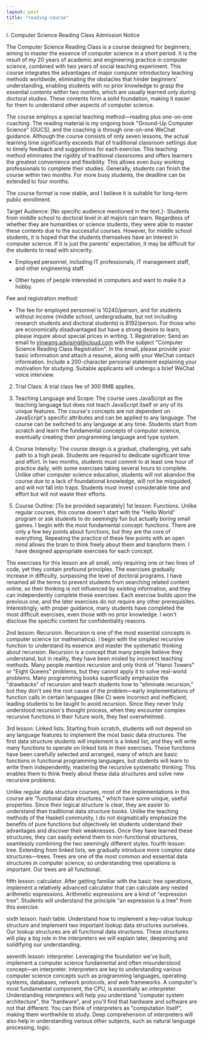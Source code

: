 ```yaml
---
layout: post
title: "reading-course"
---
```


 I. Computer Science Reading Class Admission Notice

The Computer Science Reading Class is a course designed for beginners, aiming to master the essence of computer science in a short period. It is the result of my 20 years of academic and engineering practice in computer science, combined with two years of social teaching experiment. This course integrates the advantages of major computer introductory teaching methods worldwide, eliminating the obstacles that hinder beginners' understanding, enabling students with no prior knowledge to grasp the essential contents within two months, which are usually learned only during doctoral studies. These contents form a solid foundation, making it easier for them to understand other aspects of computer science.

The course employs a special teaching method—reading plus one-on-one coaching. The reading material is my ongoing book "Ground-Up Computer Science" (GUCS), and the coaching is through one-on-one WeChat guidance. Although the course consists of only seven lessons, the actual learning time significantly exceeds that of traditional classroom settings due to timely feedback and suggestions for each exercise. This teaching method eliminates the rigidity of traditional classrooms and offers learners the greatest convenience and flexibility. This allows even busy working professionals to complete their studies. Generally, students can finish the course within two months. For more busy students, the deadline can be extended to four months.

The course format is now stable, and I believe it is suitable for long-term public enrollment.

Target Audience:
[No specific audience mentioned in the text.]- Students from middle school to doctoral level in all majors can learn. Regardless of whether they are humanities or science students, they were able to master these contents due to the successful courses. However, for middle school students, it is hoped that the students themselves have an interest in computer science. If it is just the parents' expectation, it may be difficult for the students to read with sincerity.

- Employed personnel, including IT professionals, IT management staff, and other engineering staff.

- Other types of people interested in computers and want to make it a hobby.

Fee and registration method:

- The fee for employed personnel is 10240/person, and for students without income (middle school, undergraduate, but not including research students and doctoral students) is 8192/person. For those who are economically disadvantaged but have a strong desire to learn, please inquire about special prices in writing. 1. Registration: Send an email to yinwang.advising@icloud.com with the subject "Computer Science Reading Class Registration". In the email, please provide your basic information and attach a resume, along with your WeChat contact information. Include a 200-character personal statement explaining your motivation for studying. Suitable applicants will undergo a brief WeChat voice interview.

2. Trial Class: A trial class fee of 300 RMB applies.

3. Teaching Language and Scope: The course uses JavaScript as the teaching language but does not teach JavaScript itself or any of its unique features. The course's concepts are not dependent on JavaScript's specific attributes and can be applied to any language. The course can be switched to any language at any time. Students start from scratch and learn the fundamental concepts of computer science, eventually creating their programming language and type system.

4. Course Intensity: The course design is a gradual, challenging, yet safe path to a high peak. Students are required to dedicate significant time and effort. In two months, students must commit to at least one hour of practice daily, with some exercises taking several hours to complete. Unlike other computer science education, students will not abandon the course due to a lack of foundational knowledge, will not be misguided, and will not fall into traps. Students must invest considerable time and effort but will not waste their efforts.

5. Course Outline: [To be provided separately] 1st lesson: Functions. Unlike regular courses, this course doesn't start with the "Hello World" program or ask students to do seemingly fun but actually boring small games. I begin with the most fundamental concept: functions. There are only a few key points about functions, but they are the core of everything. Repeating the practice of these few points with an open mind allows the brain to think freely about them and transform them. I have designed appropriate exercises for each concept.

The exercises for this lesson are all small, only requiring one or two lines of code, yet they contain profound principles. The exercises gradually increase in difficulty, surpassing the level of doctoral programs. I have renamed all the terms to prevent students from searching related content online, so their thinking is not influenced by existing information, and they can independently complete these exercises. Each exercise builds upon the previous one, and the later exercises do not require any other prerequisites. Interestingly, with proper guidance, many students have completed the most difficult exercises, even those with no prior knowledge. I won't disclose the specific content for confidentiality reasons.

2nd lesson: Recursion. Recursion is one of the most essential concepts in computer science (or mathematics). I begin with the simplest recursive function to understand its essence and master the systematic thinking about recursion. Recursion is a concept that many people believe they understand, but in reality, they have been misled by incorrect teaching methods. Many people mention recursion and only think of "Hanoi Towers" or "Eight Queens" problems, but they cannot apply it to solve real-world problems. Many programming books superficially emphasize the "drawbacks" of recursion and teach students how to "eliminate recursion," but they don't see the root cause of the problem—early implementations of function calls in certain languages (like C) were incorrect and inefficient, leading students to be taught to avoid recursion. Since they never truly understood recursion's thought process, when they encounter complex recursive functions in their future work, they feel overwhelmed.

3rd lesson: Linked lists. Starting from scratch, students will not depend on any language features to implement the most basic data structures. The first data structure students will implement is a linked list, and they will write many functions to operate on linked lists in their exercises. These functions have been carefully selected and arranged, many of which are basic functions in functional programming languages, but students will learn to write them independently, mastering the recursive systematic thinking. This enables them to think freely about these data structures and solve new recursive problems.

Unlike regular data structure courses, most of the implementations in this course are "functional data structures," which have some unique, useful properties. Since their logical structure is clear, they are easier to understand than traditional data structure books. Unlike the teaching methods of the Haskell community, I do not dogmatically emphasize the benefits of pure functions but objectively let students understand their advantages and discover their weaknesses. Once they have learned these structures, they can easily extend them to non-functional structures, seamlessly combining the two seemingly different styles. fourth lesson: tree. Extending from linked lists, we gradually introduce more complex data structures—trees. Trees are one of the most common and essential data structures in computer science, so understanding tree operations is important. Our trees are all functional.

fifth lesson: calculator. After getting familiar with the basic tree operations, implement a relatively advanced calculator that can calculate any nested arithmetic expressions. Arithmetic expressions are a kind of "expression tree". Students will understand the principle "an expression is a tree" from this exercise.

sixth lesson: hash table. Understand how to implement a key-value lookup structure and implement two important lookup data structures ourselves. Our lookup structures are all functional data structures. These structures will play a big role in the interpreters we will explain later, deepening and solidifying our understanding.

seventh lesson: interpreter. Leveraging the foundation we've built, implement a computer science fundamental and often misunderstood concept—an interpreter. Interpreters are key to understanding various computer science concepts such as programming languages, operating systems, databases, network protocols, and web frameworks. A computer's most fundamental component, the CPU, is essentially an interpreter. Understanding interpreters will help you understand "computer system architecture", the "hardware", and you'll find that hardware and software are not that different. You can think of interpreters as "computation itself", making them worthwhile to study. Deep comprehension of interpreters will also help in understanding various other subjects, such as natural language processing, logic.